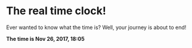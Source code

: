 # The real time clock!

Ever wanted to know what the time is? Well, your journey is about to end!

**The time is Nov 26, 2017, 18:05**